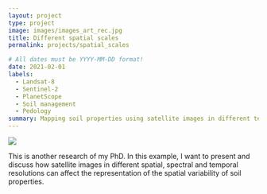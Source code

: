 ```yaml
---
layout: project
type: project
image: images/images_art_rec.jpg
title: Different spatial scales
permalink: projects/spatial_scales

# All dates must be YYYY-MM-DD format!
date: 2021-02-01
labels:
  - Landsat-8
  - Sentinel-2
  - PlanetScope
  - Soil management
  - Pedology
summary: Mapping soil properties using satellite images in different temporal, spatial and spectral resolution.
---
```


<img class="ui image" src="{{ site.baseurl }}/images/images_art_rec.jpg">

This is another research of my PhD. In this example, I want to present and discuss how satellite images in different spatial, spectral and temporal resolutions can affect the representation of the spatial variability of soil properties.
